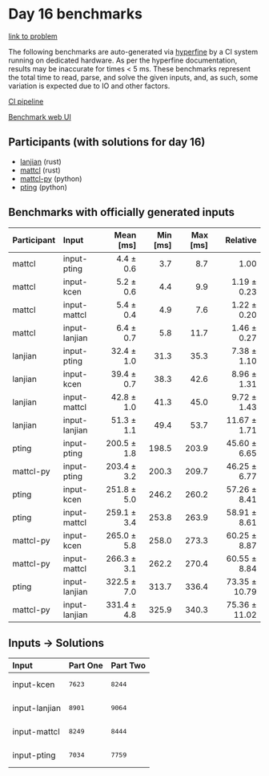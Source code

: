 # Day 16 benchmarks

[link to problem](https://adventofcode.com/2023/day/16)

The following benchmarks are auto-generated via
[hyperfine](https://github.com/sharkdp/hyperfine) by a CI system running on
dedicated hardware. As per the hyperfine documentation, results may be
inaccurate for times < 5 ms. These benchmarks represent the total time to read,
parse, and solve the given inputs, and, as such, some variation is expected due
to IO and other factors.

[CI pipeline](http://ci.papercode.net:8080/teams/main/pipelines/aoc2023)

[Benchmark web UI](https://aoc.ancalagon.black)


## Participants (with solutions for day 16)

- [lanjian](https://github.com/lanjian/aoc-2023) (rust)
- [mattcl](https://github.com/mattcl/aoc2023) (rust)
- [mattcl-py](https://github.com/mattcl/aoc2023-py) (python)
- [pting](https://github.com/pting/aoc2023) (python)


## Benchmarks with officially generated inputs

| Participant | Input | Mean [ms] | Min [ms] | Max [ms] | Relative |
|:---|:---|---:|---:|---:|---:|
| mattcl | input-pting | 4.4 ± 0.6 | 3.7 | 8.7 | 1.00 |
| mattcl | input-kcen | 5.2 ± 0.6 | 4.4 | 9.9 | 1.19 ± 0.23 |
| mattcl | input-mattcl | 5.4 ± 0.4 | 4.9 | 7.6 | 1.22 ± 0.20 |
| mattcl | input-lanjian | 6.4 ± 0.7 | 5.8 | 11.7 | 1.46 ± 0.27 |
| lanjian | input-pting | 32.4 ± 1.0 | 31.3 | 35.3 | 7.38 ± 1.10 |
| lanjian | input-kcen | 39.4 ± 0.7 | 38.3 | 42.6 | 8.96 ± 1.31 |
| lanjian | input-mattcl | 42.8 ± 1.0 | 41.3 | 45.0 | 9.72 ± 1.43 |
| lanjian | input-lanjian | 51.3 ± 1.1 | 49.4 | 53.7 | 11.67 ± 1.71 |
| pting | input-pting | 200.5 ± 1.8 | 198.5 | 203.9 | 45.60 ± 6.65 |
| mattcl-py | input-pting | 203.4 ± 3.2 | 200.3 | 209.7 | 46.25 ± 6.77 |
| pting | input-kcen | 251.8 ± 5.0 | 246.2 | 260.2 | 57.26 ± 8.41 |
| pting | input-mattcl | 259.1 ± 3.4 | 253.8 | 263.9 | 58.91 ± 8.61 |
| mattcl-py | input-kcen | 265.0 ± 5.8 | 258.0 | 273.3 | 60.25 ± 8.87 |
| mattcl-py | input-mattcl | 266.3 ± 3.1 | 262.2 | 270.4 | 60.55 ± 8.84 |
| pting | input-lanjian | 322.5 ± 7.0 | 313.7 | 336.4 | 73.35 ± 10.79 |
| mattcl-py | input-lanjian | 331.4 ± 4.8 | 325.9 | 340.3 | 75.36 ± 11.02 |


## Inputs -> Solutions

| Input | Part One | Part Two |
|:---|:---|:---|
|input-kcen|<pre>7623</pre>|<pre>8244</pre>|
|input-lanjian|<pre>8901</pre>|<pre>9064</pre>|
|input-mattcl|<pre>8249</pre>|<pre>8444</pre>|
|input-pting|<pre>7034</pre>|<pre>7759</pre>|